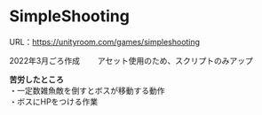 # SimpleShooting
URL：https://unityroom.com/games/simpleshooting  

2022年3月ごろ作成　　
アセット使用のため、スクリプトのみアップ

**苦労したところ**  
・一定数雑魚敵を倒すとボスが移動する動作  
・ボスにHPをつける作業  
